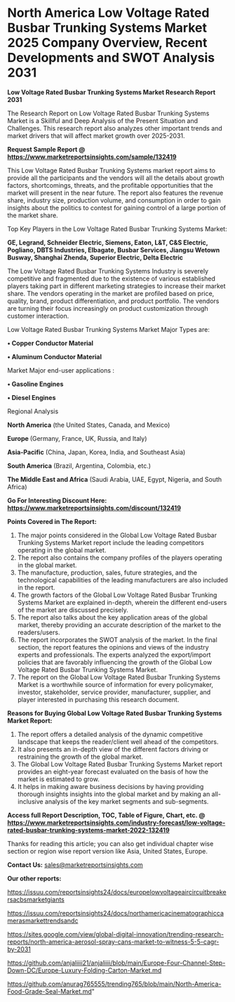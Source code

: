 # North America Low Voltage Rated Busbar Trunking Systems Market 2025 Company Overview, Recent Developments and SWOT Analysis 2031

<strong>Low Voltage Rated Busbar Trunking Systems Market Research Report 2031</strong>

The Research Report on Low Voltage Rated Busbar Trunking Systems Market is a Skillful and Deep Analysis of the Present Situation and Challenges. This research report also analyzes other important trends and market drivers that will affect market growth over 2025-2031.

<strong>Request Sample Report @ <a href=https://www.marketreportsinsights.com/sample/132419>https://www.marketreportsinsights.com/sample/132419</a></strong>

This Low Voltage Rated Busbar Trunking Systems market report aims to provide all the participants and the vendors will all the details about growth factors, shortcomings, threats, and the profitable opportunities that the market will present in the near future. The report also features the revenue share, industry size, production volume, and consumption in order to gain insights about the politics to contest for gaining control of a large portion of the market share.

Top Key Players in the Low Voltage Rated Busbar Trunking Systems Market:

<strong>GE, Legrand, Schneider Electric, Siemens, Eaton, L&T, C&S Electric, Pogliano, DBTS Industries, Elbagate, Busbar Services, Jiangsu Wetown Busway, Shanghai Zhenda, Superior Electric, Delta Electric</strong>

The Low Voltage Rated Busbar Trunking Systems Industry is severely competitive and fragmented due to the existence of various established players taking part in different marketing strategies to increase their market share. The vendors operating in the market are profiled based on price, quality, brand, product differentiation, and product portfolio. The vendors are turning their focus increasingly on product customization through customer interaction.

Low Voltage Rated Busbar Trunking Systems Market Major Types are:

<strong>• Copper Conductor Material

• Aluminum Conductor Material</strong>

Market Major end-user applications :

<strong>• Gasoline Engines

• Diesel Engines</strong>

Regional Analysis

</u><strong><b>North America</b></strong> (the United States, Canada, and Mexico)

<strong><b>Europe </b></strong>(Germany, France, UK, Russia, and Italy)

<strong><b>Asia-Pacific</b></strong> (China, Japan, Korea, India, and Southeast Asia)

<strong><b>South America</b></strong> (Brazil, Argentina, Colombia, etc.)

<strong><b>The Middle East and Africa</b></strong> (Saudi Arabia, UAE, Egypt, Nigeria, and South Africa)

<strong>Go For Interesting Discount Here: <a href=https://www.marketreportsinsights.com/discount/132419>https://www.marketreportsinsights.com/discount/132419</a></strong>

<strong>Points Covered in The Report:</strong>
<ol>
  <li>The major points considered in the Global Low Voltage Rated Busbar Trunking Systems Market report include the leading competitors operating in the global market.</li>
  <li>The report also contains the company profiles of the players operating in the global market.</li>
  <li>The manufacture, production, sales, future strategies, and the technological capabilities of the leading manufacturers are also included in the report.</li>
  <li>The growth factors of the Global Low Voltage Rated Busbar Trunking Systems Market are explained in-depth, wherein the different end-users of the market are discussed precisely.</li>
  <li>The report also talks about the key application areas of the global market, thereby providing an accurate description of the market to the readers/users.</li>
  <li>The report incorporates the SWOT analysis of the market. In the final section, the report features the opinions and views of the industry experts and professionals. The experts analyzed the export/import policies that are favorably influencing the growth of the Global Low Voltage Rated Busbar Trunking Systems Market.</li>
  <li>The report on the Global Low Voltage Rated Busbar Trunking Systems Market is a worthwhile source of information for every policymaker, investor, stakeholder, service provider, manufacturer, supplier, and player interested in purchasing this research document.</li>
</ol>
<strong>Reasons for Buying Global Low Voltage Rated Busbar Trunking Systems Market Report:</strong>

<ol>
  <li>The report offers a detailed analysis of the dynamic competitive landscape that keeps the reader/client well ahead of the competitors.</li>
  <li>It also presents an in-depth view of the different factors driving or restraining the growth of the global market.</li>
  <li>The Global Low Voltage Rated Busbar Trunking Systems Market report provides an eight-year forecast evaluated on the basis of how the market is estimated to grow.</li>
  <li>It helps in making aware business decisions by having providing thorough insights insights into the global market and by making an all-inclusive analysis of the key market segments and sub-segments.</li>
</ol>
<strong>Access full Report Description, TOC, Table of Figure, Chart, etc. @ <a href=https://www.marketreportsinsights.com/industry-forecast/low-voltage-rated-busbar-trunking-systems-market-2022-132419>https://www.marketreportsinsights.com/industry-forecast/low-voltage-rated-busbar-trunking-systems-market-2022-132419</a></strong>


Thanks for reading this article; you can also get individual chapter wise section or region wise report version like Asia, United States, Europe.

<strong>Contact Us:</strong>
sales@marketreportsinsights.com

<strong>Our other reports:</strong>

<a href=https://issuu.com/reportsinsights24/docs/europelowvoltageaircircuitbreakersacbsmarketgiants>https://issuu.com/reportsinsights24/docs/europelowvoltageaircircuitbreakersacbsmarketgiants</a>

<a href=https://issuu.com/reportsinsights24/docs/northamericacinematographiccamerasmarkettrendsandc>https://issuu.com/reportsinsights24/docs/northamericacinematographiccamerasmarkettrendsandc</a>

<a href=https://sites.google.com/view/global-digital-innovation/trending-research-reports/north-america-aerosol-spray-cans-market-to-witness-5-5-cagr-by-2031>https://sites.google.com/view/global-digital-innovation/trending-research-reports/north-america-aerosol-spray-cans-market-to-witness-5-5-cagr-by-2031</a>

<a href=https://github.com/anjaliiii21/anjaliiii/blob/main/Europe-Four-Channel-Step-Down-DC/Europe-Luxury-Folding-Carton-Market.md>https://github.com/anjaliiii21/anjaliiii/blob/main/Europe-Four-Channel-Step-Down-DC/Europe-Luxury-Folding-Carton-Market.md</a>

<a href=https://github.com/anurag765555/trending765/blob/main/North-America-Food-Grade-Seal-Market.md>https://github.com/anurag765555/trending765/blob/main/North-America-Food-Grade-Seal-Market.md</a>"
